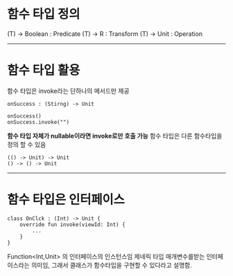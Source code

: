 # 함수 타입 정의
(T) -> Boolean : Predicate
(T) -> R : Transform
(T) -> Unit : Operation

---
# 함수 타입 활용
함수 타입은 invoke라는 단하나의 메서드만 제공
```
onSuccess : (Stirng) -> Unit

onSuccess()
onSuccess.invoke("")
```
**함수 타입 자체가 nullable이라면 invoke로만 호출 가능**
함수 타입은 다른 함수타입을 정의 할 수 있음
```
(() -> Unit) -> Unit
() -> () -> Unit
```

---
# 함수 타입은 인터페이스
```
class OnClck : (Int) -> Unit {
	override fun invoke(viewId: Int) {
		...
	}
}
```
Function<Int,Unit> 의 인터페이스의 인스턴스임
제네릭 타입 매개변수를받는 인터페이스라는 의미임, 그래서 클래스가 함수타입을 구현할 수 있다라고 설명함.

